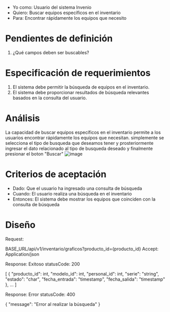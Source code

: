 - Yo como: Usuario del sistema Invenio
- Quiero: Buscar equipos específicos en el inventario
- Para: Encontrar rápidamente los equipos que necesito

# Pendientes de definición
1. ¿Qué campos deben ser buscables?

# Especificación de requerimientos
1. El sistema debe permitir la búsqueda de equipos en el inventario.
2. El sistema debe proporcionar resultados de búsqueda relevantes basados en la consulta del usuario.

# Análisis
La capacidad de buscar equipos específicos en el inventario permite a los usuarios encontrar rápidamente los equipos que necesitan.
simplemente se selecciona el tipo de busqueda que deseamos tener y prosteriormente ingresar el dato relacionado al tipo de busqueda deseado y finalmente presionar el boton "Buscar"
![image](https://github.com/Crisale7/Invenio/assets/93544993/7cfbb867-bb97-4e0f-b8f4-c08e0ec93b3d)


# Criterios de aceptación
- Dado: Que el usuario ha ingresado una consulta de búsqueda
- Cuando: El usuario realiza una búsqueda en el inventario
- Entonces: El sistema debe mostrar los equipos que coinciden con la consulta de búsqueda

# Diseño
Request:


BASE_URL/api/v1/inventario/graficos?producto_id={producto_id}
Accept: Application/json

Response: Exitoso statusCode: 200

[
    {
        "producto_id": int,
        "modelo_id": int,
        "personal_id": int,
        "serie": "string",
        "estado": "char",
        "fecha_entrada": "timestamp",
        "fecha_salida": "timestamp"
    },
    ...
]

Response: Error statusCode: 400

{
    "message": "Error al realizar la búsqueda"
}
